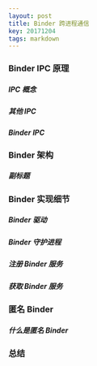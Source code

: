 ```yaml
---
layout: post
title: Binder 跨进程通信
key: 20171204
tags: markdown
---
```


### <i class="fa fa-rebel fa-1x" aria-hidden="true"></i>  Binder IPC 原理
##### <i class="fa fa-star" aria-hidden="true"></i> IPC 概念
##### <i class="fa fa-star" aria-hidden="true"></i> 其他 IPC
##### <i class="fa fa-star" aria-hidden="true"></i> Binder IPC
### <i class="fa fa-rebel fa-1x" aria-hidden="true"></i>  Binder 架构
##### <i class="fa fa-star" aria-hidden="true"></i> 副标题
### <i class="fa fa-rebel fa-1x" aria-hidden="true"></i> Binder 实现细节
##### <i class="fa fa-star" aria-hidden="true"></i> Binder 驱动
##### <i class="fa fa-star" aria-hidden="true"></i> Binder 守护进程
##### <i class="fa fa-star" aria-hidden="true"></i> 注册 Binder 服务
##### <i class="fa fa-star" aria-hidden="true"></i> 获取 Binder 服务
### <i class="fa fa-rebel fa-1x" aria-hidden="true"></i> 匿名 Binder
##### <i class="fa fa-star" aria-hidden="true"></i> 什么是匿名 Binder
### <i class="fa fa-rebel fa-1x" aria-hidden="true"></i> 总结

